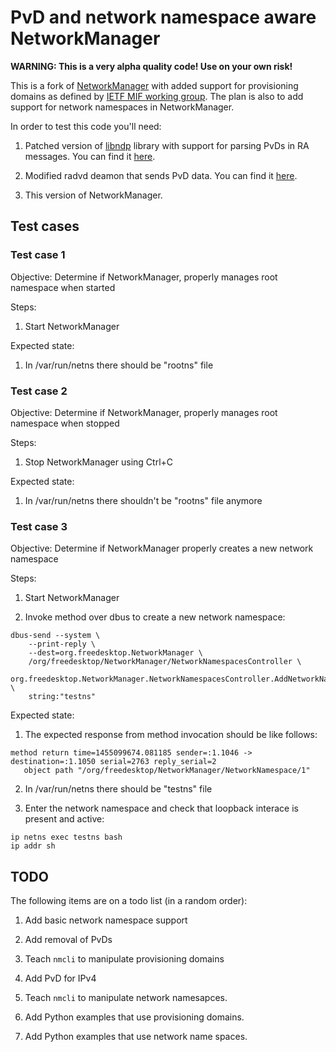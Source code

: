 # PvD and network namespace aware NetworkManager #

**WARNING: This is a very alpha quality code! Use on your own risk!**

This is a fork of [NetworkManager](http://cgit.freedesktop.org/NetworkManager/NetworkManager/tree/)
with added support for provisioning domains as defined by [IETF MIF working group](https://datatracker.ietf.org/wg/mif/charter/).
The plan is also to add support for network namespaces in NetworkManager.

In order to test this code you'll need:

1. Patched version of [libndp](https://github.com/jpirko/libndp) library with support for
   parsing PvDs in RA messages. You can find it [here](https://github.com/sgros/MIF_libndp).

2. Modified radvd deamon that sends PvD data. You can find it [here](https://github.com/dskvorc/mif-radvd).

3. This version of NetworkManager.

## Test cases ##

### Test case 1 ###

Objective: Determine if NetworkManager, properly manages root namespace when started

Steps:

1. Start NetworkManager

Expected state:

1. In /var/run/netns there should be "rootns" file

### Test case 2 ###

Objective: Determine if NetworkManager, properly manages root namespace when stopped

Steps:

1. Stop NetworkManager using Ctrl+C

Expected state:

1. In /var/run/netns there shouldn't be "rootns" file anymore

### Test case 3 ###

Objective: Determine if NetworkManager properly creates a new network namespace

Steps:

1. Start NetworkManager

2. Invoke method over dbus to create a new network namespace:

```
dbus-send --system \
	--print-reply \
	--dest=org.freedesktop.NetworkManager \
	/org/freedesktop/NetworkManager/NetworkNamespacesController \
	org.freedesktop.NetworkManager.NetworkNamespacesController.AddNetworkNamespace \
	string:"testns"
```

Expected state:

1. The expected response from method invocation should be like follows:

```
method return time=1455099674.081185 sender=:1.1046 -> destination=:1.1050 serial=2763 reply_serial=2
   object path "/org/freedesktop/NetworkManager/NetworkNamespace/1"
```

2. In /var/run/netns there should be "testns" file

3. Enter the network namespace and check that loopback interace is present and active:

```
ip netns exec testns bash
ip addr sh
```

## TODO ##

The following items are on a todo list (in a random order):

1. Add basic network namespace support

2. Add removal of PvDs

3. Teach `nmcli` to manipulate provisioning domains

4. Add PvD for IPv4

5. Teach `nmcli` to manipulate network namesapces.

6. Add Python examples that use provisioning domains.

7. Add Python examples that use network name spaces.
